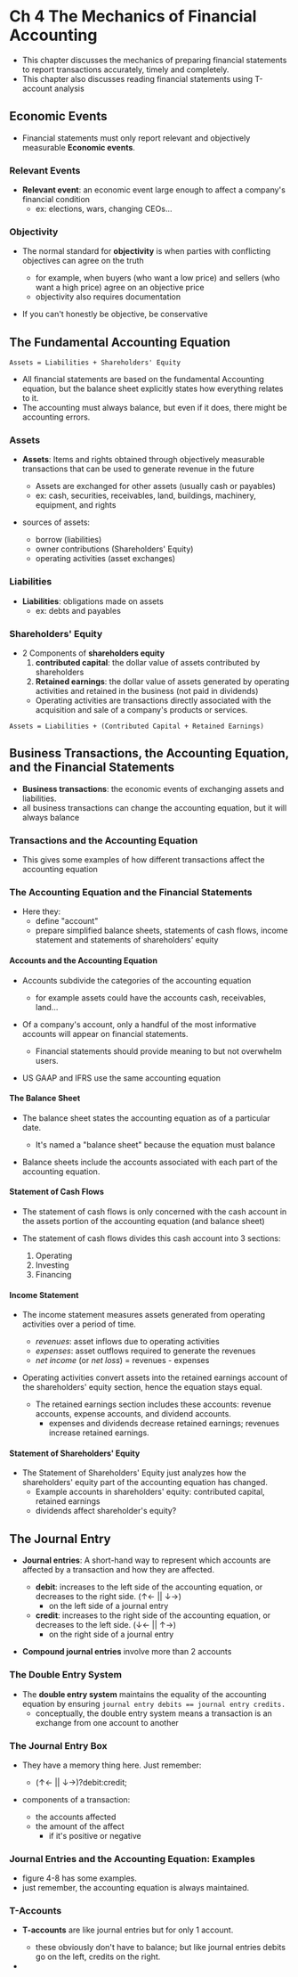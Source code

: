 # Ch 4 The Mechanics of Financial Accounting

- This chapter discusses the mechanics of preparing financial statements to report transactions accurately, timely and completely.
- This chapter also discusses reading financial statements using T-account analysis

## Economic Events

- Financial statements must only report relevant and objectively measurable __Economic events__.

### Relevant Events

- __Relevant event__: an economic event large enough to affect a company's financial condition
  - ex: elections, wars, changing CEOs...

### Objectivity

- The normal standard for __objectivity__ is when parties with conflicting objectives can agree on the truth
  - for example, when buyers (who want a low price) and sellers (who want a high price) agree on an objective price
  - objectivity also requires documentation

- If you can't honestly be objective, be conservative

## The Fundamental Accounting Equation

```Accounting
Assets = Liabilities + Shareholders' Equity
```

- All financial statements are based on the fundamental Accounting equation, but the balance sheet explicitly states how everything relates to it.
- The accounting must always balance, but even if it does, there might be accounting errors.

### Assets

- __Assets__: Items and rights obtained through objectively measurable transactions that can be used to generate revenue in the future
  - Assets are exchanged for other assets (usually cash or payables)
  - ex: cash, securities, receivables, land, buildings, machinery, equipment, and rights

- sources of assets:
  - borrow (liabilities)
  - owner contributions (Shareholders' Equity)
  - operating activities (asset exchanges)

### Liabilities

- __Liabilities__: obligations made on assets
  - ex: debts and payables

### Shareholders' Equity

- 2 Components of __shareholders equity__
  1. __contributed capital__: the dollar value of assets contributed by shareholders
  2. __Retained earnings__: the dollar value of assets generated by operating activities and retained in the business (not paid in dividends)
    - Operating activities are transactions directly associated with the acquisition and sale of a company's products or services.

``` Accounting
Assets = Liabilities + (Contributed Capital + Retained Earnings)
```

## Business Transactions, the Accounting Equation, and the Financial Statements

- __Business transactions__: the economic events of exchanging assets and liabilities.
- all business transactions can change the accounting equation, but it will always balance

### Transactions and the Accounting Equation

- This gives some examples of how different transactions affect the accounting equation

### The Accounting Equation and the Financial Statements

- Here they:
  - define "account"
  - prepare simplified balance sheets, statements of cash flows, income statement and statements of shareholders' equity

#### Accounts and the Accounting Equation

- Accounts subdivide the categories of the accounting equation
  - for example assets could have the accounts cash, receivables, land...

- Of a company's account, only a handful of the most informative accounts will appear on financial statements.
  - Financial statements should provide meaning to but not overwhelm users.

- US GAAP and IFRS use the same accounting equation

#### The Balance Sheet

- The balance sheet states the accounting equation as of a particular date.
  - It's named a "balance sheet" because the equation must balance

- Balance sheets include the accounts associated with each part of the accounting equation.

#### Statement of Cash Flows

- The statement of cash flows is only concerned with the cash account in the assets portion of the accounting equation (and balance sheet)

- The statement of cash flows divides this cash account into 3 sections:
  1. Operating
  2. Investing
  3. Financing

#### Income Statement

- The income statement measures assets generated from operating activities over a period of time.
  - *revenues*: asset inflows due to operating activities
  - *expenses*: asset outflows required to generate the revenues
  - *net income* (or *net loss*) = revenues - expenses

- Operating activities convert assets into the retained earnings account of the shareholders' equity section, hence the equation stays equal.
  - The retained earnings section includes these accounts: revenue accounts, expense accounts, and dividend accounts.
    - expenses and dividends decrease retained earnings; revenues increase retained earnings.

#### Statement of Shareholders' Equity

- The Statement of Shareholders' Equity just analyzes how the shareholders' equity part of the accounting equation has changed.
  - Example accounts in shareholders' equity: contributed capital, retained earnings
  - dividends affect shareholder's equity?

## The Journal Entry

- __Journal entries__: A short-hand way to represent which accounts are affected by a transaction and how they are affected.
  - __debit__: increases to the left side of the accounting equation, or decreases to the right side. (&uarr;&larr; || &darr;&rarr;)
    - on the left side of a journal entry
  - __credit__: increases to the right side of the accounting equation, or decreases to the left side. (&darr;&larr; || &uarr;&rarr;)
    - on the right side of a journal entry

- __Compound journal entries__ involve more than 2 accounts

### The Double Entry System

- The __double entry system__ maintains the equality of the accounting equation by ensuring `journal entry debits == journal entry credits.`
  - conceptually, the double entry system means a transaction is an exchange from one account to another

### The Journal Entry Box

- They have a memory thing here. Just remember:
  - (&uarr;&larr; || &darr;&rarr;)?debit:credit;

- components of a transaction:
  - the accounts affected
  - the amount of the affect
    - if it's positive or negative

### Journal Entries and the Accounting Equation: Examples

- figure 4-8 has some examples.
- just remember, the accounting equation is always maintained.

### T-Accounts

- __T-accounts__ are like journal entries but for only 1 account.
  - these obviously don't have to balance; but like journal entries debits go on the left, credits on the right.

- 